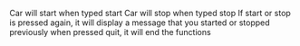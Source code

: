 Car will start when typed start
Car will stop when typed stop
If start or stop is pressed again, it will display a message that you started or stopped previously
when pressed quit, it will end the functions

